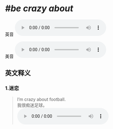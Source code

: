 # ***\#be crazy about*** 
英音
<audio src="./media/be crazy about1.aac" controls="controls"></audio>

美音
<audio src="./media/be crazy about2.aac" controls="controls"></audio>



  

英文释义
---
### 1.**迷恋**  

 > I’m crazy about football.  
 > 我很痴迷足球。    
<audio src="./media/crazy-5.aac" controls="controls"></audio>


